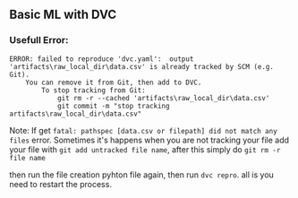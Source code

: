 
## Basic ML with DVC

### Usefull Error:

```
ERROR: failed to reproduce 'dvc.yaml':  output 'artifacts\raw_local_dir\data.csv' is already tracked by SCM (e.g. Git).
    You can remove it from Git, then add to DVC.
        To stop tracking from Git:
            git rm -r --cached 'artifacts\raw_local_dir\data.csv'
            git commit -m "stop tracking artifacts\raw_local_dir\data.csv"

```

Note: If get `fatal: pathspec [data.csv or filepath] did not match any files` error.
Sometimes it's happens when you are not tracking your file add your file with `git add untracked file name`, after this simply do `git rm -r file name`

then run the file creation pyhton file again, then run `dvc repro`.
all is you need to restart the process.